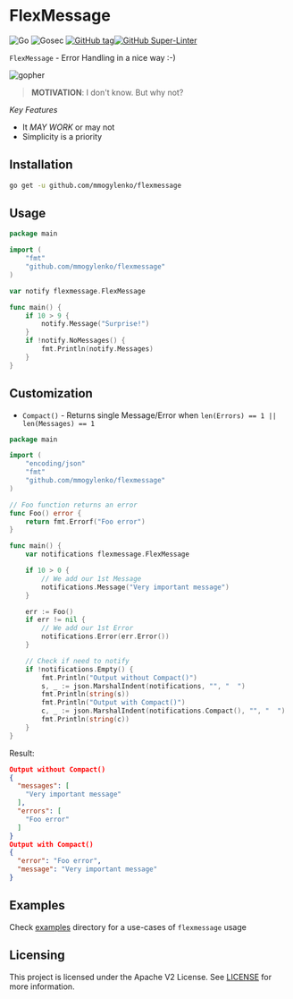 # FlexMessage

![Go](https://github.com/mmogylenko/flexmessage/workflows/Go/badge.svg) ![Gosec](https://github.com/mmogylenko/flexmessage/workflows/Gosec/badge.svg) [![GitHub tag](https://img.shields.io/github/tag/mmogylenko/flexmessage.svg)](https://github.com/mmogylenko/flexmessage/tags/)[![GitHub Super-Linter](https://github.com/mmogylenko/flexmessage/workflows/Lint%20Code%20Base/badge.svg)](https://github.com/marketplace/actions/super-linter)

`FlexMessage` - Error Handling in a nice way :-)

![gopher](https://github.com/egonelbre/gophers/blob/master/sketch/fairy-tale/messenger-red-letter.png?raw=true)
> **MOTIVATION**: I don't know. But why not?

*Key Features*

- It *MAY WORK* or may not
- Simplicity is a priority


Installation
------------

```sh
go get -u github.com/mmogylenko/flexmessage
```

Usage
-----


```go
package main

import (
    "fmt"
    "github.com/mmogylenko/flexmessage"
)

var notify flexmessage.FlexMessage

func main() {
    if 10 > 9 {
        notify.Message("Surprise!")
    }
    if !notify.NoMessages() {
        fmt.Println(notify.Messages)
    }
}
```

Customization
-----

- `Compact()` - Returns single Message/Error when `len(Errors) == 1 ||  len(Messages) == 1`

```go
package main

import (
	"encoding/json"
	"fmt"
	"github.com/mmogylenko/flexmessage"
)

// Foo function returns an error
func Foo() error {
	return fmt.Errorf("Foo error")
}

func main() {
	var notifications flexmessage.FlexMessage

	if 10 > 0 {
		// We add our 1st Message
		notifications.Message("Very important message")
	}

	err := Foo()
	if err != nil {
		// We add our 1st Error
		notifications.Error(err.Error())
	}

	// Check if need to notify
	if !notifications.Empty() {
		fmt.Println("Output without Compact()")
		s, _ := json.MarshalIndent(notifications, "", "  ")
		fmt.Println(string(s))
		fmt.Println("Output with Compact()")
		c, _ := json.MarshalIndent(notifications.Compact(), "", "  ")
		fmt.Println(string(c))
	}
}
```

Result:
```json
Output without Compact()
{
  "messages": [
    "Very important message"
  ],
  "errors": [
    "Foo error"
  ]
}
Output with Compact()
{
  "error": "Foo error",
  "message": "Very important message"
}
```

Examples
--------
Check [examples](examples) directory for a use-cases of `flexmessage` usage


Licensing
---------

This project is licensed under the Apache V2 License. See [LICENSE](LICENSE) for more information.